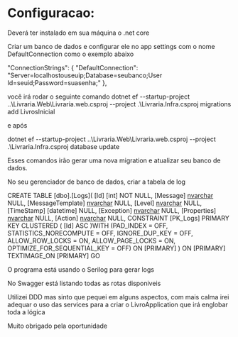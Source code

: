 # Configuracao:

Deverá ter instalado em sua máquina o .net core

Criar um banco de dados e configurar ele no app settings com o nome DefaultConnection como o exemplo abaixo

 "ConnectionStrings": {
    "DefaultConnection": "Server=localhostouseuip;Database=seubanco;User Id=seuid;Password=suasenha;"
  },

você irá rodar o seguinte comando
dotnet ef --startup-project ..\Livraria.Web\Livraria.web.csproj --project .\Livraria.Infra.csproj migrations add LivrosInicial

e após 

 dotnet ef --startup-project ..\Livraria.Web\Livraria.web.csproj --project .\Livraria.Infra.csproj database update 

 Esses comandos irão gerar uma nova migration e atualizar seu banco de dados.

No seu gerenciador de banco de dados, criar a tabela de log

CREATE TABLE [dbo].[Logs](
	[Id] [int] NOT NULL,
	[Message] [nvarchar](max) NULL,
	[MessageTemplate] [nvarchar](max) NULL,
	[Level] [nvarchar](128) NULL,
	[TimeStamp] [datetime] NULL,
	[Exception] [nvarchar](max) NULL,
	[Properties] [nvarchar](max) NULL,
	[Action] [nvarchar](max) NULL,
 CONSTRAINT [PK_Logs] PRIMARY KEY CLUSTERED 
(
	[Id] ASC
)WITH (PAD_INDEX = OFF, STATISTICS_NORECOMPUTE = OFF, IGNORE_DUP_KEY = OFF, ALLOW_ROW_LOCKS = ON, ALLOW_PAGE_LOCKS = ON, OPTIMIZE_FOR_SEQUENTIAL_KEY = OFF) ON [PRIMARY]
) ON [PRIMARY] TEXTIMAGE_ON [PRIMARY]
GO

O programa está usando o Serilog para gerar logs

No Swagger está listando todas as rotas disponiveis

Utilizei DDD mas sinto que pequei em alguns aspectos, com mais calma irei adequar o uso das services para a criar o LivroApplication que irá englobar toda a lógica  

Muito obrigado pela oportunidade
